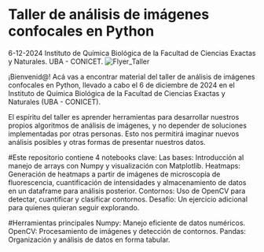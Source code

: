 # Taller de análisis de imágenes confocales en Python 
6-12-2024
Instituto de Química Biológica de la Facultad de Ciencias Exactas y Naturales. UBA - CONICET.
![Flyer_Taller](https://github.com/user-attachments/assets/55f1f6da-c75d-4f85-9b23-6be92843b724)

¡Bienvenid@! Acá vas a encontrar material del taller de análisis de imágenes confocales en Python, llevado a cabo el 6 de diciembre de 2024 en el Instituto de Química Biológica de la Facultad de Ciencias Exactas y Naturales (UBA - CONICET).

El espíritu del taller es aprender herramientas para desarrollar nuestros propios algoritmos de análisis de imágenes, y no depender de soluciones implementadas por otras personas. Esto nos permitirá imaginar nuevos análisis posibles y otras formas de presentar nuestros datos. 

#Este repositorio contiene 4 notebooks clave:
Las bases: Introducción al manejo de arrays con Numpy y visualización con Matplotlib.
Heatmaps: Generación de heatmaps a partir de imágenes de microscopía de fluorescencia, cuantificación de intensidades y almacenamiento de datos en un dataframe para análisis posterior.
Contornos: Uso de OpenCV para detectar, cuantificar y clasificar contornos.
Desafío: Un ejercicio adicional para quienes quieran seguir explorando.

#Herramientas principales
Numpy: Manejo eficiente de datos numéricos.
OpenCV: Procesamiento de imágenes y detección de contornos.
Pandas: Organización y análisis de datos en forma tabular.
